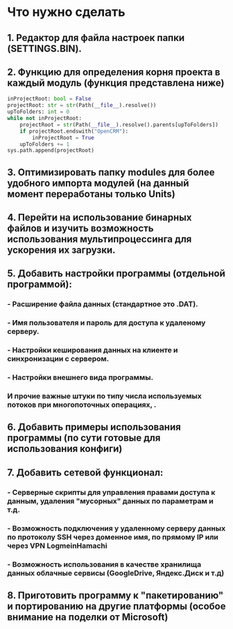 # Что нужно сделать
## 1. Редактор для файла настроек папки (SETTINGS.BIN).
## 2. Функцию для определения корня проекта в каждый модуль (функция представлена ниже)
~~~Python
inProjectRoot: bool = False
projectRoot: str = str(Path(__file__).resolve())
upToFolders: int = 0
while not inProjectRoot:
    projectRoot = str(Path(__file__).resolve().parents[upToFolders])
    if projectRoot.endswith("OpenCRM"):
        inProjectRoot = True
    upToFolders += 1
sys.path.append(projectRoot)
~~~
## 3. Оптимизировать папку modules для более удобного импорта модулей (на данный момент переработаны только Units)
## 4. Перейти на использование бинарных файлов и изучить возможность использования мультипроцессинга для ускорения их загрузки.
## 5. Добавить настройки программы (отдельной программой):
### - Расширение файла данных (стандартное это .DAT).
### - Имя пользователя и пароль для доступа к удаленому серверу.
### - Настройки кеширования данных на клиенте и синхронизации с сервером.
### - Настройки внешнего вида программы.
### И прочие важные штуки по типу числа используемых потоков при многопоточных операциях, .
## 6. Добавить примеры использования программы (по сути готовые для использования конфиги)
## 7. Добавить сетевой функционал:
### - Серверные скрипты для управления правами доступа к данным, удаления "мусорных" данных по параметрам и т.д.
### - Возможность подключения у удаленному серверу данных по протоколу SSH через доменное имя, по прямому IP или через VPN LogmeinHamachi
### - Возможность использования в качестве хранилища данных облачные сервисы (GoogleDrive, Яндекс.Диск и т.д)
## 8. Приготовить программу к "пакетированию" и портированию на другие платформы (особое внимание на поделки от Microsoft)
